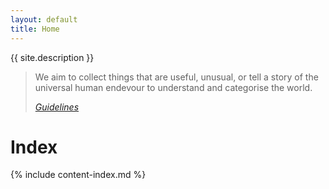 ```yaml
---
layout: default
title: Home
---
```


{{ site.description }}

> We aim to collect things that are useful, unusual, or tell a story of the universal human endevour to understand and categorise the world.
>
>[*Guidelines*](/guidelines#writing-guidelines)

# Index

{% include content-index.md %}